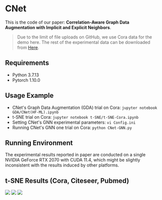 # CNet
This is the code of our paper: **Correlation-Aware Graph Data Augmentation with Implicit
and Explicit Neighbors**. 

>Due to the limit of file uploads on GitHub, we use Cora data for the demo here. The rest of the experimental data can be downloaded from [Here](https://paperswithcode.com/datasets).

## Requirements
* Python 3.7.13
* Pytorch 1.10.0


## Usage Example
* CNet's Graph Data Augmentation (GDA) trial on Cora:
```jupyter notebook GDA/CNet(HF-ML).ipynb```
* t-SNE trial on Cora:
```jupyter notebook t-SNE/t-SNE-Cora.ipynb```
* Setting CNet's GNN experimental parameters:
```vi Config.ini ```
* Running CNet's GNN one trial on Cora:
```python CNet-GNN.py ```


## Running Environment 

The experimental results reported in paper are conducted on a single NVIDIA GeForce RTX 2070 with CUDA 11.4, which might be slightly inconsistent with the results induced by other platforms.


## t-SNE Results (Cora, Citeseer, Pubmed)


![](https://i.imgur.com/Zd9ryuk.png)
![](https://i.imgur.com/QtLFTq8.png)
![](https://i.imgur.com/bGtLD4D.png)



